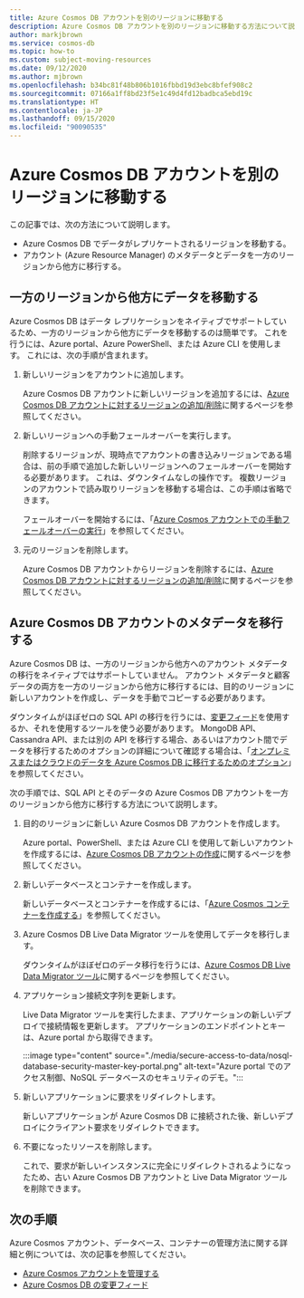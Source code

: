 ```yaml
---
title: Azure Cosmos DB アカウントを別のリージョンに移動する
description: Azure Cosmos DB アカウントを別のリージョンに移動する方法について説明します。
author: markjbrown
ms.service: cosmos-db
ms.topic: how-to
ms.custom: subject-moving-resources
ms.date: 09/12/2020
ms.author: mjbrown
ms.openlocfilehash: b34bc81f48b806b1016fbbd19d3ebc8bfef908c2
ms.sourcegitcommit: 07166a1ff8bd23f5e1c49d4fd12badbca5ebd19c
ms.translationtype: HT
ms.contentlocale: ja-JP
ms.lasthandoff: 09/15/2020
ms.locfileid: "90090535"
---
```

# <a name="move-an-azure-cosmos-db-account-to-another-region"></a>Azure Cosmos DB アカウントを別のリージョンに移動する

この記事では、次の方法について説明します。

- Azure Cosmos DB でデータがレプリケートされるリージョンを移動する。
- アカウント (Azure Resource Manager) のメタデータとデータを一方のリージョンから他方に移行する。

## <a name="move-data-from-one-region-to-another"></a>一方のリージョンから他方にデータを移動する

Azure Cosmos DB はデータ レプリケーションをネイティブでサポートしているため、一方のリージョンから他方にデータを移動するのは簡単です。 これを行うには、Azure portal、Azure PowerShell、または Azure CLI を使用します。 これには、次の手順が含まれます。

1. 新しいリージョンをアカウントに追加します。

    Azure Cosmos DB アカウントに新しいリージョンを追加するには、[Azure Cosmos DB アカウントに対するリージョンの追加/削除](how-to-manage-database-account.md#addremove-regions-from-your-database-account)に関するページを参照してください。

1. 新しいリージョンへの手動フェールオーバーを実行します。

    削除するリージョンが、現時点でアカウントの書き込みリージョンである場合は、前の手順で追加した新しいリージョンへのフェールオーバーを開始する必要があります。 これは、ダウンタイムなしの操作です。 複数リージョンのアカウントで読み取りリージョンを移動する場合は、この手順は省略できます。 
    
    フェールオーバーを開始するには、「[Azure Cosmos アカウントでの手動フェールオーバーの実行](how-to-manage-database-account.md#manual-failover)」を参照してください。

1. 元のリージョンを削除します。

    Azure Cosmos DB アカウントからリージョンを削除するには、[Azure Cosmos DB アカウントに対するリージョンの追加/削除](how-to-manage-database-account.md#addremove-regions-from-your-database-account)に関するページを参照してください。

## <a name="migrate-azure-cosmos-db-account-metadata"></a>Azure Cosmos DB アカウントのメタデータを移行する

Azure Cosmos DB は、一方のリージョンから他方へのアカウント メタデータの移行をネイティブではサポートしていません。 アカウント メタデータと顧客データの両方を一方のリージョンから他方に移行するには、目的のリージョンに新しいアカウントを作成し、データを手動でコピーする必要があります。 

ダウンタイムがほぼゼロの SQL API の移行を行うには、[変更フィード](change-feed.md)を使用するか、それを使用するツールを使う必要があります。 MongoDB API、Cassandra API、または別の API を移行する場合、あるいはアカウント間でデータを移行するためのオプションの詳細について確認する場合は、「[オンプレミスまたはクラウドのデータを Azure Cosmos DB に移行するためのオプション](cosmosdb-migrationchoices.md)」を参照してください。 

次の手順では、SQL API とそのデータの Azure Cosmos DB アカウントを一方のリージョンから他方に移行する方法について説明します。

1. 目的のリージョンに新しい Azure Cosmos DB アカウントを作成します。

    Azure portal、PowerShell、または Azure CLI を使用して新しいアカウントを作成するには、[Azure Cosmos DB アカウントの作成](how-to-manage-database-account.md#create-an-account)に関するページを参照してください。

1. 新しいデータベースとコンテナーを作成します。

    新しいデータベースとコンテナーを作成するには、「[Azure Cosmos コンテナーを作成する](how-to-create-container.md)」を参照してください。

1. Azure Cosmos DB Live Data Migrator ツールを使用してデータを移行します。

    ダウンタイムがほぼゼロのデータ移行を行うには、[Azure Cosmos DB Live Data Migrator ツール](https://github.com/Azure-Samples/azure-cosmosdb-live-data-migrator)に関するページを参照してください。

1. アプリケーション接続文字列を更新します。

    Live Data Migrator ツールを実行したまま、アプリケーションの新しいデプロイで接続情報を更新します。 アプリケーションのエンドポイントとキーは、Azure portal から取得できます。

    :::image type="content" source="./media/secure-access-to-data/nosql-database-security-master-key-portal.png" alt-text="Azure portal でのアクセス制御、NoSQL データベースのセキュリティのデモ。":::

1. 新しいアプリケーションに要求をリダイレクトします。

    新しいアプリケーションが Azure Cosmos DB に接続された後、新しいデプロイにクライアント要求をリダイレクトできます。

1. 不要になったリソースを削除します。

    これで、要求が新しいインスタンスに完全にリダイレクトされるようになったため、古い Azure Cosmos DB アカウントと Live Data Migrator ツールを削除できます。

## <a name="next-steps"></a>次の手順

Azure Cosmos アカウント、データベース、コンテナーの管理方法に関する詳細と例については、次の記事を参照してください。

* [Azure Cosmos アカウントを管理する](how-to-manage-database-account.md)
* [Azure Cosmos DB の変更フィード](change-feed.md)

